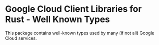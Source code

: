 # Google Cloud Client Libraries for Rust - Well Known Types

This package contains well-known types used by many (if not all) Google Cloud
services.
